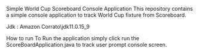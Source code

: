Simple World Cup Scoreboard Console Application
This repository contains a simple console application to track World Cup fixture from Scoreboard.

Jdk : Amazon Corrato\jdk11.0.15_9

How to run
To Run the application simply click run the ScoreBoardApplication.java to track user prompt console screen.
